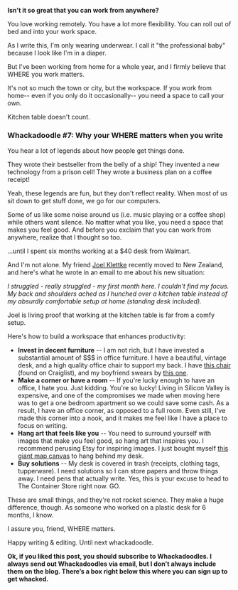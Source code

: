__Isn't it so great that you can work from anywhere?__

You love working remotely. You have a lot more flexibility. You can roll out of bed and into your work space.

As I write this, I'm only wearing underwear. I call it "the professional baby" because I look like I'm in a diaper.

But I've been working from home for a whole year, and I firmly believe that WHERE you work matters.

It's not so much the town or city, but the workspace. If you work from home-- even if you only do it occasionally-- you need a space to call your own.


Kitchen table doesn't count.

### Whackadoodle #7: Why your WHERE matters when you write

You hear a lot of legends about how people get things done.

They wrote their bestseller from the belly of a ship! They invented a new technology from a prison cell! They wrote a business plan on a coffee receipt!

Yeah, these legends are fun, but they don't reflect reality. When most of us sit down to get stuff done, we go for our computers.

Some of us like some noise around us (i.e. music playing or a coffee shop) while others want silence.
No matter what you like, you need a space that makes you feel good. And before you exclaim that you can work from anywhere, realize that I thought so too.

...until I spent six months working at a $40 desk from Walmart.

And I'm not alone. My friend [Joel Klettke](http://businesscasualcopywriting.com/) recently moved to New Zealand, and here's what he wrote in an email to me about his new situation:

*I struggled - really struggled - my first month here. I couldn't find my focus. My back and shoulders ached as I hunched over a kitchen table instead of my absurdly comfortable setup at home (standing desk included).*

Joel is living proof that working at the kitchen table is far from a comfy setup.

Here's how to build a workspace that enhances productivity:

* __Invest in decent furniture__ -- I am not rich, but I have invested a substantial amount of $$$ in office furniture. I have a beautiful, vintage desk, and a high quality office chair to support my back. I have [this chair](http://www.hermanmiller.com/products/seating/performance-work-chairs/sayl-chairs.html) (found on Craiglist), and my boyfriend swears by [this one](http://www.hermanmiller.com/products/seating/performance-work-chairs/embody-chairs.html).
*  __Make a corner or have a room__ -- If you're lucky enough to have an office, I hate you. Just kidding. You're so lucky! Living in Silicon Valley is expensive, and one of the compromises we made when moving here was to get a one bedroom apartment so we could save some cash. As a result, I have an office corner, as opposed to a full room. Even still, I've made this corner into a nook, and it makes me feel like I have a place to focus on writing. 
* __Hang art that feels like you__ -- You need to surround yourself with images that make you feel good, so hang art that inspires you. I recommend perusing Etsy for inspiring images. I just bought myself [this giant map canvas](https://www.etsy.com/listing/270923158/personalized-push-pin-map-world-map-push?ga_order=most_relevant&ga_search_type=all&ga_view_type=gallery&ga_search_query=push%20pin%20canvas%20map&ref=sr_gallery_6) to hang behind my desk. 
* __Buy solutions__ -- My desk is covered in trash (receipts, clothing tags, tupperware). I need solutions so I can store papers and throw things away. I need pens that actually write. Yes, this is your excuse to head to The Container Store right now. GO. 

These are small things, and they're not rocket science. They make a huge difference, though. As someone who worked on a plastic desk for 6 months, I know.

I assure you, friend, WHERE matters.

Happy writing & editing. Until next whackadoodle.

__Ok, if you liked this post, you should subscribe to Whackadoodles. I always send out Whackadoodles via email, but I don’t always include them on the blog. There’s a box right below this where you can sign up to get whacked.__

